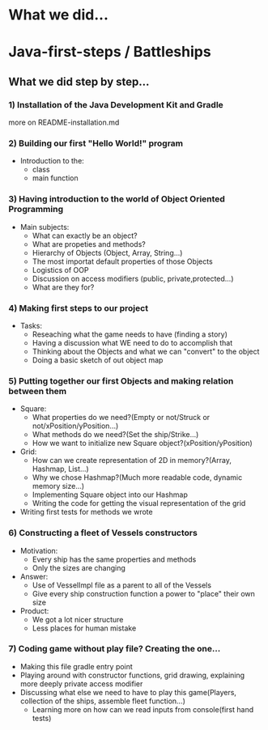 # What we did...

# Java-first-steps / Battleships


## What we did step by step...


### 1) Installation of the Java Development Kit and Gradle


more on README-installation.md


### 2) Building our first "Hello World!" program


* Introduction to the: 
    * class
    * main function
    

### 3) Having introduction to the world of Object Oriented Programming


* Main subjects:
    * What can exactly be an object?
    * What are propeties and methods?
    * Hierarchy of Objects (Object, Array, String...)
    * The most importat default properties of those Objects
    * Logistics of OOP
    * Discussion on access modifiers (public, private,protected...)
    * What are they for?
		
### 4) Making first steps to our project

* Tasks:
    * Reseaching what the game needs to have (finding a story)
    * Having a discussion what WE need to do to accomplish that
    * Thinking about the Objects and what we can "convert" to the object
    * Doing a basic sketch of out object map
		
### 5) Putting together our first Objects and making relation between them


* Square:
    * What properties do we need?(Empty or not/Struck or not/xPosition/yPosition...)
    * What methods do we need?(Set the ship/Strike...)
    * How we want to initialize new Square object?(xPosition/yPosition)
* Grid:
	* How can we create representation of 2D in memory?(Array, Hashmap, List...)
	* Why we chose Hashmap?(Much more readable code, dynamic memory size...)
	* Implementing Square object into our Hashmap
	* Writing the code for getting the visual representation of the grid
* Writing first tests for methods we wrote
	
### 6) Constructing a fleet of Vessels constructors

* Motivation:
	* Every ship has the same properties and methods
	* Only the sizes are changing
* Answer:
	* Use of VesselImpl file as a parent to all of the Vessels
	* Give every ship construction function a power to "place" their own size
* Product:
	* We got a lot nicer structure
	* Less places for human mistake
		
### 7) Coding game without play file? Creating the one...

* Making this file gradle entry point
* Playing around with constructor functions, grid drawing, explaining more deeply private access modifier
* Discussing what else we need to have to play this game(Players, collection of the ships, assemble fleet function...)
	* Learning more on how can we read inputs from console(first hand tests)
